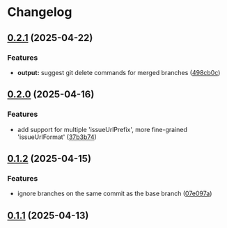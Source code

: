 # Changelog

## [0.2.1](https://github.com/VChet/git-merged-branches/compare/0.2.0...0.2.1) (2025-04-22)

### Features

* **output:** suggest git delete commands for merged branches ([498cb0c](https://github.com/VChet/git-merged-branches/commit/498cb0c5b90e351e3eb6064c9bad933ec53d20ca))

## [0.2.0](https://github.com/VChet/git-merged-branches/compare/0.1.2...0.2.0) (2025-04-16)

### Features

* add support for multiple 'issueUrlPrefix', more fine-grained 'issueUrlFormat' ([37b3b74](https://github.com/VChet/git-merged-branches/commit/37b3b74e97f4b5e45a3c3b14eabb403a3fd63d54))

## [0.1.2](https://github.com/VChet/git-merged-branches/compare/0.1.1...0.1.2) (2025-04-15)

### Features

* ignore branches on the same commit as the base branch ([07e097a](https://github.com/VChet/git-merged-branches/commit/07e097ac159b47346061031350d14225ed2e5f06))

## [0.1.1](https://github.com/VChet/git-merged-branches/compare/0.1.0...0.1.1) (2025-04-13)
